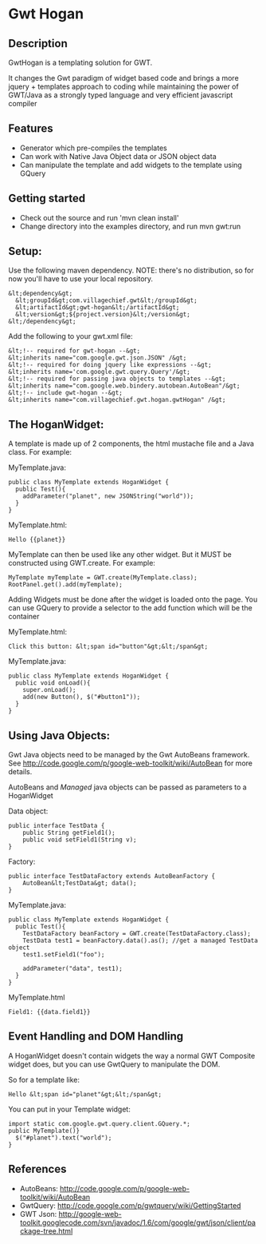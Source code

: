 Gwt Hogan
=========

Description
-----------

GwtHogan is a templating solution for GWT.

It changes the Gwt paradigm of widget based code and brings a more jquery + templates approach to coding while maintaining the power of GWT/Java as a strongly typed language and very efficient javascript compiler

Features
--------

* Generator which pre-compiles the templates
* Can work with Native Java Object data or JSON object data
* Can manipulate the template and add widgets to the template using GQuery

Getting started
---------------

* Check out the source and run 'mvn clean install'
* Change directory into the examples directory, and run mvn gwt:run

Setup:
------

Use the following maven dependency. NOTE: there's no distribution, so for now you'll have to use your local repository.

    &lt;dependency&gt;
      &lt;groupId&gt;com.villagechief.gwt&lt;/groupId&gt;
      &lt;artifactId&gt;gwt-hogan&lt;/artifactId&gt;
      &lt;version&gt;${project.version}&lt;/version&gt;
    &lt;/dependency&gt;

Add the following to your gwt.xml file:

    &lt;!-- required for gwt-hogan --&gt;
    &lt;inherits name="com.google.gwt.json.JSON" /&gt;
    &lt;!-- required for doing jquery like expressions --&gt; 
    &lt;inherits name='com.google.gwt.query.Query'/&gt;
    &lt;!-- required for passing java objects to templates --&gt;
    &lt;inherits name="com.google.web.bindery.autobean.AutoBean"/&gt;
    &lt;!-- include gwt-hogan --&gt;
    &lt;inherits name="com.villagechief.gwt.hogan.gwtHogan" /&gt;

The HoganWidget:
----------------

A template is made up of 2 components, the html mustache file and a Java class. For example:

MyTemplate.java:

    public class MyTemplate extends HoganWidget {
      public Test(){
        addParameter("planet", new JSONString("world"));
      }
    }
MyTemplate.html:

    Hello {{planet}}

MyTemplate can then be used like any other widget. But it MUST be constructed using GWT.create. For example:

    MyTemplate myTemplate = GWT.create(MyTemplate.class);
    RootPanel.get().add(myTemplate);


Adding Widgets must be done after the widget is loaded onto the page. You can use
GQuery to provide a selector to the add function which will be the container

MyTemplate.html:

    Click this button: &lt;span id="button"&gt;&lt;/span&gt;
    
MyTemplate.java:

    public class MyTemplate extends HoganWidget {
      public void onLoad(){
        super.onLoad();
        add(new Button(), $("#button1"));
      }
    }


Using Java Objects:
-------------------
Gwt Java objects need to be managed by the Gwt AutoBeans framework. 
See http://code.google.com/p/google-web-toolkit/wiki/AutoBean for more details.

AutoBeans and *Managed* java objects can be passed as parameters to a HoganWidget

Data object:

    public interface TestData {
    	public String getField1();
    	public void setField1(String v);
    }
    
Factory:

    public interface TestDataFactory extends AutoBeanFactory {
    	AutoBean&lt;TestData&gt; data();
    }
    
MyTemplate.java:

    public class MyTemplate extends HoganWidget {
      public Test(){
        TestDataFactory beanFactory = GWT.create(TestDataFactory.class);
        TestData test1 = beanFactory.data().as(); //get a managed TestData object
        test1.setField1("foo");
        
        addParameter("data", test1);
      }
    }
    
MyTemplate.html

    Field1: {{data.field1}}


Event Handling and DOM Handling
-------------------------------
A HoganWidget doesn't contain widgets the way a normal GWT Composite widget does, but you can use GwtQuery to manipulate the DOM.

So for a template like:

    Hello &lt;span id="planet"&gt;&lt;/span&gt;

You can put in your Template widget:

    import static com.google.gwt.query.client.GQuery.*;
    public MyTemplate()}
      $("#planet").text("world");
    }

References
----------

* AutoBeans: http://code.google.com/p/google-web-toolkit/wiki/AutoBean
* GwtQuery: http://code.google.com/p/gwtquery/wiki/GettingStarted
* GWT Json: http://google-web-toolkit.googlecode.com/svn/javadoc/1.6/com/google/gwt/json/client/package-tree.html

